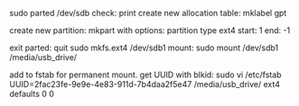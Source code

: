 sudo parted /dev/sdb
check: print
create new allocation table: mklabel gpt

create new partition: mkpart
with options: partition type ext4 start: 1 end: -1 

exit parted: quit
sudo mkfs.ext4 /dev/sdb1
mount: sudo mount /dev/sdb1 /media/usb_drive/

add to fstab for permanent mount. get UUID with blkid:
sudo vi /etc/fstab
UUID=2fac23fe-9e9e-4e83-911d-7b4daa2f5e47 /media/usb_drive/ ext4        defaults 0 0
